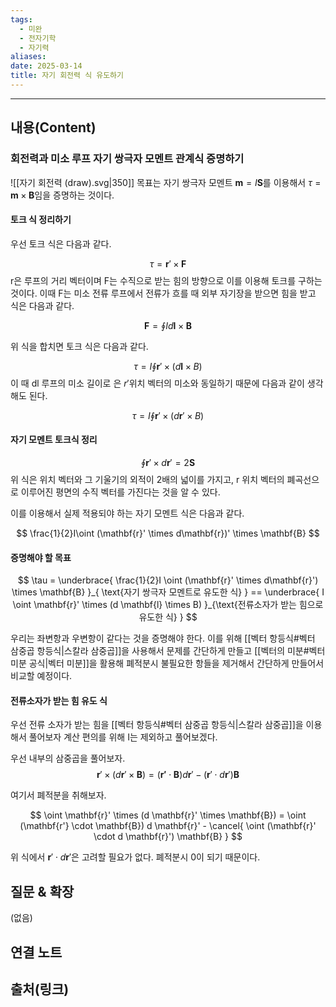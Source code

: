 ```yaml
---
tags:
  - 미완
  - 전자기학
  - 자기력
aliases: 
date: 2025-03-14
title: 자기 회전력 식 유도하기
---
```


---

## 내용(Content)

### 회전력과 미소 루프 자기 쌍극자 모멘트 관계식 증명하기
![[자기 회전력 (draw).svg|350]]
목표는 자기 쌍극자 모멘트 $\mathbf{m} = I \mathbf{S}$를 이용해서 $\tau = \mathbf{m} \times \mathbf{B}$임을 증명하는 것이다.

#### 토크 식 정리하기

우선 토크 식은 다음과 같다.

$$
\tau = \mathbf{r}' \times \mathbf{F}
$$
r은 루프의 거리 벡터이며 F는 수직으로 받는 힘의 방향으로 이를 이용해 토크를 구하는 것이다. 이때 F는 미소 전류 루프에서 전류가 흐를 때 외부 자기장을 받으면 힘을 받고 식은 다음과 같다.

$$
\mathbf{F} = \oint I d \mathbf{l} \times \mathbf{B}
$$

위 식을 합치면 토크 식은 다음과 같다.

$$
\tau = I \oint \mathbf{r}' \times (d \mathbf{l} \times B)  
$$
이 때 dl 루프의 미소 길이로 은 $r'$위치 벡터의 미소와 동일하기 때문에 다음과 같이 생각해도 된다.

$$
\tau = I \oint \mathbf{r}' \times (d \mathbf{r}' \times B)  
$$

#### 자기 모멘트 토크식 정리

$$
\oint \mathbf{r}' \times d \mathbf{r}' = 2 \mathbf{S}
$$
위 식은 위치 벡터와 그 기울기의 외적이 2배의 넓이를 가지고, r 위치 벡터의 폐곡선으로 이루어진 평면의 수직 벡터를 가진다는 것을 알 수 있다.

이를 이용해서 실제 적용되야 하는 자기 모멘트 식은 다음과 같다.

$$
\frac{1}{2}I\oint (\mathbf{r}' \times d\mathbf{r})' \times \mathbf{B}
$$

#### 증명해야 할 목표

$$
\tau = \underbrace{ \frac{1}{2}I \oint (\mathbf{r}' \times d\mathbf{r}') \times \mathbf{B} }_{ \text{자기 쌍극자 모멘트로 유도한 식} } == \underbrace{ I \oint \mathbf{r}' \times (d \mathbf{l} \times B) }_{\text{전류소자가 받는 힘으로 유도한 식}  }  
$$

우리는 좌변항과 우변항이 같다는 것을 증명해야 한다. 이를 위해 [[벡터 항등식#벡터 삼중곱 항등식|스칼라 삼중곱]]을 사용해서 문제를 간단하게 만들고 [[벡터의 미분#벡터 미분 공식|벡터 미분]]을 활용해 폐적분시 불필요한 항들을 제거해서 간단하게 만들어서 비교할 예정이다.

#### 전류소자가 받는 힘 유도 식

우선 전류 소자가 받는 힘을 [[벡터 항등식#벡터 삼중곱 항등식|스칼라 삼중곱]]을 이용해서 풀어보자 계산 편의를 위해 I는 제외하고 풀어보겠다. 

우선 내부의 삼중곱을 풀어보자.
$$
\mathbf{r}' \times (d \mathbf{r}' \times \mathbf{B}) = (\mathbf{r'} \cdot \mathbf{B}) d \mathbf{r}' - (\mathbf{r}' \cdot d \mathbf{r}') \mathbf{B}
$$

여기서 폐적분을 취해보자.

$$
\oint \mathbf{r}' \times (d \mathbf{r}' \times \mathbf{B}) = \oint (\mathbf{r'} \cdot \mathbf{B}) d \mathbf{r}' - \cancel{ \oint (\mathbf{r}' \cdot d \mathbf{r}') \mathbf{B} }
$$

위 식에서 $\mathbf{r}' \cdot d\mathbf{r}'$은 고려할 필요가 없다. 폐적분시 0이 되기 때문이다. 



## 질문 & 확장

(없음)

## 연결 노트

## 출처(링크)





